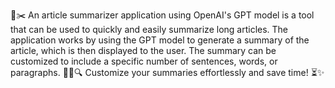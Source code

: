 📰✂️ An article summarizer application using OpenAI's GPT model is a tool that can be used to quickly and easily summarize long articles. The application works by using the GPT model to generate a summary of the article, which is then displayed to the user. The summary can be customized to include a specific number of sentences, words, or paragraphs. 🤖📝🔍 Customize your summaries effortlessly and save time! ⏳✨



